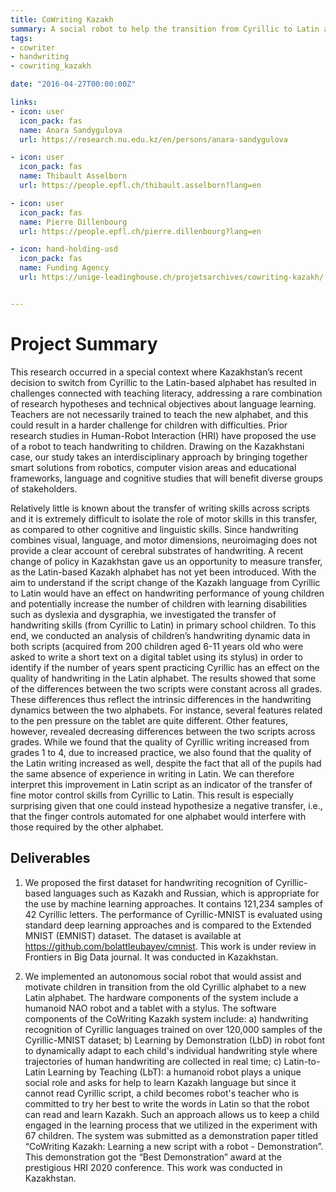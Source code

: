 ```yaml
---
title: CoWriting Kazakh
summary: A social robot to help the transition from Cyrillic to Latin alphabet in Kazakhstan 
tags:
- cowriter
- handwriting
- cowriting_kazakh

date: "2016-04-27T00:00:00Z"

links:
- icon: user
  icon_pack: fas
  name: Anara Sandygulova
  url: https://research.nu.edu.kz/en/persons/anara-sandygulova

- icon: user
  icon_pack: fas
  name: Thibault Asselborn
  url: https://people.epfl.ch/thibault.asselborn?lang=en

- icon: user
  icon_pack: fas
  name: Pierre Dillenbourg
  url: https://people.epfl.ch/pierre.dillenbourg?lang=en

- icon: hand-holding-usd
  icon_pack: fas
  name: Funding Agency
  url: https://unige-leadinghouse.ch/projetsarchives/cowriting-kazakh/ 


---
```


# Project Summary

This research occurred in a special context where Kazakhstan’s recent decision to switch from Cyrillic to the Latin-based alphabet has resulted in challenges connected with teaching literacy, addressing a rare combination of research hypotheses and technical objectives about language learning. Teachers are not necessarily trained to teach the new alphabet, and this could result in a harder challenge for children with difficulties. Prior research studies in Human-Robot Interaction (HRI) have proposed the use of a robot to teach handwriting to children. Drawing on the Kazakhstani case, our study takes an interdisciplinary approach by bringing together smart solutions from robotics, computer vision areas and educational frameworks, language and cognitive studies that will benefit diverse groups of stakeholders. 
 

Relatively little is known about the transfer of writing skills across scripts and it is extremely difficult to isolate the role of motor skills in this transfer, as compared to other cognitive and linguistic skills. Since handwriting combines visual, language, and motor dimensions, neuroimaging does not provide a clear account of cerebral substrates of handwriting.  A recent change of policy in Kazakhstan gave us an opportunity to measure transfer, as the Latin-based Kazakh alphabet has not yet been introduced. With the aim to understand if the script change of the Kazakh language from Cyrillic to Latin would have an effect on handwriting performance of young children and potentially increase the number of children with learning disabilities such as dyslexia and dysgraphia, we investigated the transfer of handwriting skills (from Cyrillic to Latin) in primary school children. To this end, we conducted an analysis of children’s handwriting dynamic data in both scripts (acquired from 200 children aged 6-11 years old who were asked to write a short text on a digital tablet using its stylus) in order to identify if the number of years spent practicing Cyrillic has an effect on the quality of handwriting in the Latin alphabet. The results showed that some of the differences between the two scripts were constant across all grades. These differences thus reflect the intrinsic differences in the handwriting dynamics between the two alphabets. For instance, several features related to the pen pressure on the tablet are quite different.  Other features, however, revealed decreasing differences between the two scripts across grades. While we found that the quality of Cyrillic writing increased from grades 1 to 4, due to increased practice, we also found that the quality of the Latin writing increased as well, despite the fact that all of the pupils had the same absence of experience in writing in Latin. We can therefore interpret this improvement in Latin script as an indicator of the transfer of fine motor control skills from Cyrillic to Latin. This result is especially surprising given that one could instead hypothesize a negative transfer, i.e., that the finger controls automated for one alphabet would interfere with those required by the other alphabet. 
 
## Deliverables 

1) We proposed the first dataset for handwriting recognition of Cyrillic-based languages such as Kazakh and Russian, which is appropriate for the use by machine learning approaches. It contains 121,234 samples of 42 Cyrillic letters. The performance of Cyrillic-MNIST is evaluated using standard deep learning approaches and is compared to the Extended MNIST (EMNIST) dataset. The dataset is available at https://github.com/bolattleubayev/cmnist. This work is under review in Frontiers in Big Data journal. It was conducted in Kazakhstan. 
 

2) We implemented an autonomous social robot that would assist and motivate children in transition from the old Cyrillic alphabet to a new Latin alphabet. The hardware components of the system include a humanoid NAO robot and a tablet with a stylus. The software components of the CoWriting Kazakh system include: a) handwriting recognition of Cyrillic languages trained on over 120,000 samples of the Cyrillic-MNIST dataset; b) Learning by Demonstration (LbD) in robot font to dynamically adapt to each child's individual handwriting style where trajectories of human handwriting are collected in real time; c) Latin-to-Latin Learning by Teaching (LbT): a humanoid robot plays a unique social role and asks for help to learn Kazakh language but since it cannot read Cyrillic script, a child becomes robot's teacher who is committed to try her best to write the words in Latin so that the robot can read and learn Kazakh. Such an approach allows us to keep a child engaged in the learning process that we utilized in the experiment with 67 children. The system was submitted as a demonstration paper titled “CoWriting Kazakh: Learning a new script with a robot - Demonstration”. This demonstration got the “Best Demonstration” award at the prestigious HRI 2020 conference. This work was conducted in Kazakhstan.  

 

